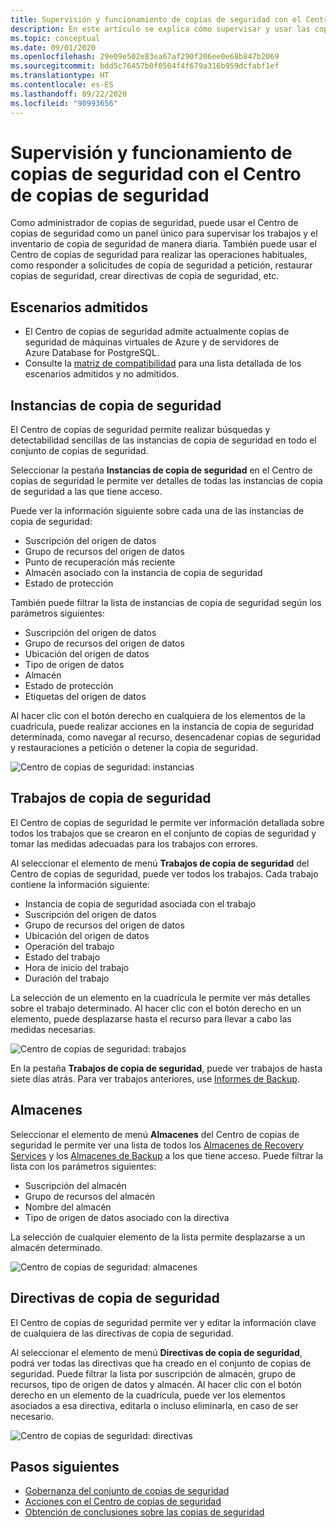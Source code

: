 ```yaml
---
title: Supervisión y funcionamiento de copias de seguridad con el Centro de copias de seguridad
description: En este artículo se explica cómo supervisar y usar las copias de seguridad a gran escala con el Centro de copias de seguridad.
ms.topic: conceptual
ms.date: 09/01/2020
ms.openlocfilehash: 29e09e502e83ea67af290f206ee0e68b847b2069
ms.sourcegitcommit: bdd5c76457b0f0504f4f679a316b959dcfabf1ef
ms.translationtype: HT
ms.contentlocale: es-ES
ms.lasthandoff: 09/22/2020
ms.locfileid: "90993656"
---
```

# <a name="monitor-and-operate-backups-using-backup-center"></a>Supervisión y funcionamiento de copias de seguridad con el Centro de copias de seguridad

Como administrador de copias de seguridad, puede usar el Centro de copias de seguridad como un panel único para supervisar los trabajos y el inventario de copia de seguridad de manera diaria. También puede usar el Centro de copias de seguridad para realizar las operaciones habituales, como responder a solicitudes de copia de seguridad a petición, restaurar copias de seguridad, crear directivas de copia de seguridad, etc.

## <a name="supported-scenarios"></a>Escenarios admitidos

* El Centro de copias de seguridad admite actualmente copias de seguridad de máquinas virtuales de Azure y de servidores de Azure Database for PostgreSQL.
* Consulte la [matriz de compatibilidad](backup-center-support-matrix.md) para una lista detallada de los escenarios admitidos y no admitidos.

## <a name="backup-instances"></a>Instancias de copia de seguridad

El Centro de copias de seguridad permite realizar búsquedas y detectabilidad sencillas de las instancias de copia de seguridad en todo el conjunto de copias de seguridad.

Seleccionar la pestaña **Instancias de copia de seguridad** en el Centro de copias de seguridad le permite ver detalles de todas las instancias de copia de seguridad a las que tiene acceso.

 Puede ver la información siguiente sobre cada una de las instancias de copia de seguridad:

* Suscripción del origen de datos
* Grupo de recursos del origen de datos
* Punto de recuperación más reciente
* Almacén asociado con la instancia de copia de seguridad
* Estado de protección

 También puede filtrar la lista de instancias de copia de seguridad según los parámetros siguientes:

* Suscripción del origen de datos
* Grupo de recursos del origen de datos
* Ubicación del origen de datos
* Tipo de origen de datos
* Almacén
* Estado de protección
* Etiquetas del origen de datos

Al hacer clic con el botón derecho en cualquiera de los elementos de la cuadrícula, puede realizar acciones en la instancia de copia de seguridad determinada, como navegar al recurso, desencadenar copias de seguridad y restauraciones a petición o detener la copia de seguridad.

![Centro de copias de seguridad: instancias](./media/backup-center-monitor-operate/backup-center-instances.png)

## <a name="backup-jobs"></a>Trabajos de copia de seguridad

El Centro de copias de seguridad le permite ver información detallada sobre todos los trabajos que se crearon en el conjunto de copias de seguridad y tomar las medidas adecuadas para los trabajos con errores.

Al seleccionar el elemento de menú **Trabajos de copia de seguridad** del Centro de copias de seguridad, puede ver todos los trabajos. Cada trabajo contiene la información siguiente:

* Instancia de copia de seguridad asociada con el trabajo
* Suscripción del origen de datos
* Grupo de recursos del origen de datos
* Ubicación del origen de datos
* Operación del trabajo
* Estado del trabajo
* Hora de inicio del trabajo
* Duración del trabajo

La selección de un elemento en la cuadrícula le permite ver más detalles sobre el trabajo determinado. Al hacer clic con el botón derecho en un elemento, puede desplazarse hasta el recurso para llevar a cabo las medidas necesarias.

![Centro de copias de seguridad: trabajos](./media/backup-center-monitor-operate/backup-center-jobs.png)

En la pestaña **Trabajos de copia de seguridad**, puede ver trabajos de hasta siete días atrás. Para ver trabajos anteriores, use [Informes de Backup](backup-center-obtain-insights.md).

## <a name="vaults"></a>Almacenes

Seleccionar el elemento de menú **Almacenes** del Centro de copias de seguridad le permite ver una lista de todos los [Almacenes de Recovery Services](backup-azure-recovery-services-vault-overview.md) y los [Almacenes de Backup](backup-vault-overview.md) a los que tiene acceso. Puede filtrar la lista con los parámetros siguientes:

* Suscripción del almacén
* Grupo de recursos del almacén
* Nombre del almacén
* Tipo de origen de datos asociado con la directiva

La selección de cualquier elemento de la lista permite desplazarse a un almacén determinado.

![Centro de copias de seguridad: almacenes](./media/backup-center-monitor-operate/backup-center-vaults.png)

## <a name="backup-policies"></a>Directivas de copia de seguridad

El Centro de copias de seguridad permite ver y editar la información clave de cualquiera de las directivas de copia de seguridad.

Al seleccionar el elemento de menú **Directivas de copia de seguridad**, podrá ver todas las directivas que ha creado en el conjunto de copias de seguridad. Puede filtrar la lista por suscripción de almacén, grupo de recursos, tipo de origen de datos y almacén. Al hacer clic con el botón derecho en un elemento de la cuadrícula, puede ver los elementos asociados a esa directiva, editarla o incluso eliminarla, en caso de ser necesario.

![Centro de copias de seguridad: directivas](./media/backup-center-monitor-operate/backup-center-policies.png)

## <a name="next-steps"></a>Pasos siguientes

* [Gobernanza del conjunto de copias de seguridad](backup-center-govern-environment.md)
* [Acciones con el Centro de copias de seguridad](backup-center-actions.md)
* [Obtención de conclusiones sobre las copias de seguridad](backup-center-obtain-insights.md)
